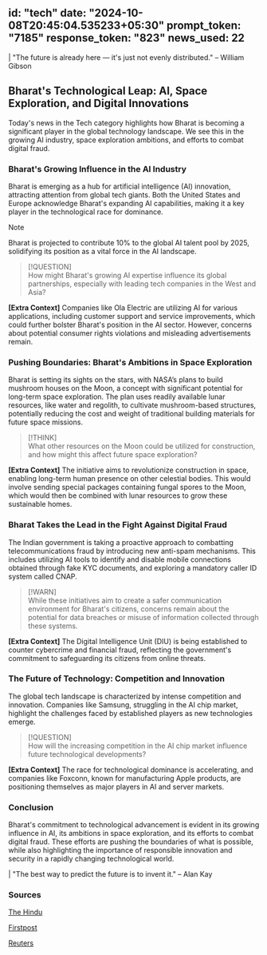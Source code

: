 
id: "tech"
date: "2024-10-08T20:45:04.535233+05:30"
prompt_token: "7185"
response_token: "823"
news_used: 22
------
| "The future is already here — it's just not evenly distributed." – William Gibson

## Bharat's Technological Leap:  AI, Space Exploration, and Digital Innovations

Today's news in the Tech category highlights how Bharat is becoming a significant player in the global technology landscape. We see this in the growing AI industry, space exploration ambitions, and efforts to combat digital fraud.  

### Bharat's Growing Influence in the AI Industry

Bharat is emerging as a hub for artificial intelligence (AI) innovation, attracting attention from global tech giants. Both the United States and Europe acknowledge Bharat's expanding AI capabilities, making it a key player in the technological race for dominance. 

> [!NOTE]  
> Bharat is projected to contribute 10% to the global AI talent pool by 2025, solidifying its position as a vital force in the AI landscape.

> [!QUESTION]  
>  How might Bharat's growing AI expertise influence its global partnerships, especially with leading tech companies in the West and Asia?  

**[Extra Context]** Companies like Ola Electric are utilizing AI for various applications, including customer support and service improvements, which could further bolster Bharat's position in the AI sector. However, concerns about potential consumer rights violations and misleading advertisements remain.

### Pushing Boundaries: Bharat's Ambitions in Space Exploration

Bharat is setting its sights on the stars, with NASA’s plans to build mushroom houses on the Moon, a concept with significant potential for long-term space exploration.  The plan uses readily available lunar resources, like water and regolith, to cultivate mushroom-based structures, potentially reducing the cost and weight of traditional building materials for future space missions.

> [!THINK]  
> What other resources on the Moon could be utilized for construction, and how might this affect future space exploration?

**[Extra Context]**  The initiative aims to revolutionize construction in space, enabling long-term human presence on other celestial bodies. This would involve sending special packages containing fungal spores to the Moon, which would then be combined with lunar resources to grow these sustainable homes.

### Bharat Takes the Lead in the Fight Against Digital Fraud

The Indian government is taking a proactive approach to combatting telecommunications fraud by introducing new anti-spam mechanisms. This includes utilizing AI tools to identify and disable mobile connections obtained through fake KYC documents, and exploring a mandatory caller ID system called CNAP.

> [!WARN]  
> While these initiatives aim to create a safer communication environment for Bharat's citizens, concerns remain about the potential for data breaches or misuse of information collected through these systems.

**[Extra Context]** The Digital Intelligence Unit (DIU) is being established to counter cybercrime and financial fraud, reflecting the government's commitment to safeguarding its citizens from online threats.  

###  The Future of Technology: Competition and Innovation

The global tech landscape is characterized by intense competition and innovation. Companies like Samsung, struggling in the AI chip market, highlight the challenges faced by established players as new technologies emerge. 

> [!QUESTION]  
> How will the increasing competition in the AI chip market influence future technological developments? 

**[Extra Context]**  The race for technological dominance is accelerating, and companies like Foxconn, known for manufacturing Apple products, are positioning themselves as major players in AI and server markets.

###  Conclusion

Bharat's commitment to technological advancement is evident in its growing influence in AI, its ambitions in space exploration, and its efforts to combat digital fraud. These efforts are pushing the boundaries of what is possible, while also highlighting the importance of responsible innovation and security in a rapidly changing technological world.

| "The best way to predict the future is to invent it." – Alan Kay

### Sources

[The Hindu](https://www.thehindu.com/)

[Firstpost](https://www.firstpost.com/)

[Reuters](https://www.reuters.com/)

